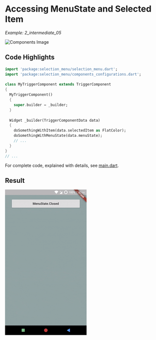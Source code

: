 # Accessing MenuState and Selected Item
*Example: 2_intermediate_05*

<!-- TODO add reference to docs -->

![Components Image](../../data/selection_menu%20anatomy%20components.jpg)

## Code Highlights

```dart
import 'package:selection_menu/selection_menu.dart';
import 'package:selection_menu/components_configurations.dart';

class MyTriggerComponent extends TriggerComponent
{
  MyTriggerComponent()
  {
    super.builder = _builder;
  }
  
  Widget _builder(TriggerComponentData data)
  {
    doSomethingWithItem(data.selectedItem as FlatColor);
    doSomethingWithMenuState(data.menuState);
    // ...
  }
}
// ...
```

For complete code, explained with details, see [main.dart](./main.dart).
## Result

![Result Gif](./2_05.gif)